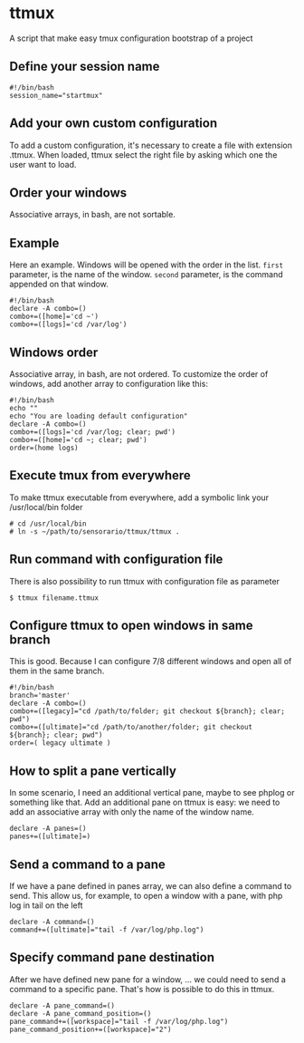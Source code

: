 # ttmux

A script that make easy tmux configuration bootstrap of a project

## Define your session name

    #!/bin/bash
    session_name="startmux"

## Add your own custom configuration

To add a custom configuration, it's necessary to create a file with extension .ttmux. When loaded, ttmux select the right file by asking which one the user want to load.

## Order your windows

Associative arrays, in bash, are not sortable.

## Example

Here an example. Windows will be opened with the order in the list. `first` parameter, is the name of the window. `second` parameter, is the command appended on that window.

    #!/bin/bash
    declare -A combo=()
    combo+=([home]='cd ~')
    combo+=([logs]='cd /var/log')

## Windows order

Associative array, in bash, are not ordered. To customize the order of windows, add another array to configuration like this:

    #!/bin/bash
    echo ""
    echo "You are loading default configuration"
    declare -A combo=()
    combo+=([logs]='cd /var/log; clear; pwd')
    combo+=([home]='cd ~; clear; pwd')
    order=(home logs)

## Execute tmux from everywhere

To make ttmux executable from everywhere, add a symbolic link your /usr/local/bin folder

    # cd /usr/local/bin
    # ln -s ~/path/to/sensorario/ttmux/ttmux .

## Run command with configuration file

There is also possibility to run ttmux with configuration file as parameter

    $ ttmux filename.ttmux

## Configure ttmux to open windows in same branch

This is good. Because I can configure 7/8 different windows and open all of them in the same branch.

    #!/bin/bash
    branch='master'
    declare -A combo=()
    combo+=([legacy]="cd /path/to/folder; git checkout ${branch}; clear; pwd")
    combo+=([ultimate]="cd /path/to/another/folder; git checkout ${branch}; clear; pwd")
    order=( legacy ultimate )

## How to split a pane vertically

In some scenario, I need an additional vertical pane, maybe to see phplog or something like that. Add an additional pane on ttmux is easy: we need to add an associative array with only the name of the window name.

    declare -A panes=()
    panes+=([ultimate]=)

## Send a command to a pane

If we have a pane defined in panes array, we can also define a command to send. This allow us, for example, to open a window with a pane, with php log in tail on the left

    declare -A command=()
    command+=([ultimate]="tail -f /var/log/php.log")

## Specify command pane destination

After we have defined new pane for a window, ... we could need to send a command to a specific pane. That's how is possible to do this in ttmux.

    declare -A pane_command=()
    declare -A pane_command_position=()
    pane_command+=([workspace]="tail -f /var/log/php.log")
    pane_command_position+=([workspace]="2")
